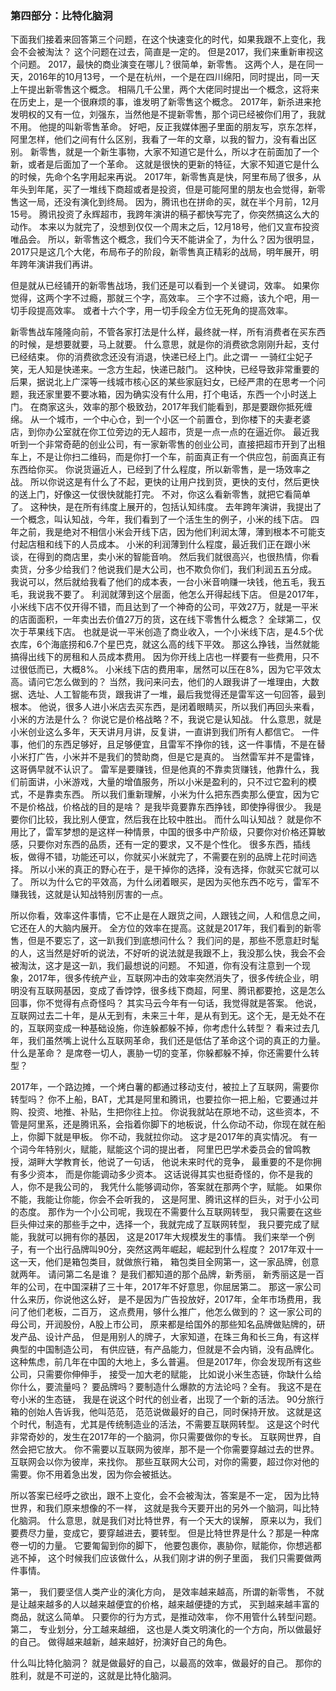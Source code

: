 ### 第四部分：比特化脑洞
下面我们接着来回答第三个问题，在这个快速变化的时代，如果我跟不上变化，我会不会被淘汰？
这个问题在过去，简直是一定的。
但是2017，我们来重新审视这个问题。
2017，最快的商业演变在哪儿？很简单，新零售。
这两个人，是在同一天，2016年的10月13号，一个是在杭州，一个是在四川绵阳，同时提出，同一天上午提出新零售这个概念。
相隔几千公里，两个大佬同时提出一个概念，这将来在历史上，是一个很麻烦的事，谁发明了新零售这个概念。
2017年，新杀进来抢发明权的又有一位，刘强东，当然他是不提新零售，那个词已经被你们用了，我就不用。
他提的叫新零售革命。
好吧，反正我媒体圈子里面的朋友写，京东怎样，阿里怎样，他们之间有什么区别，我看了一年的文章，以我的智力，没有看出区别。
新零售，就是一个新生事物，大家不知道它是什么，所以才在前面加了一个新，或者是后面加了一个革命。
这就是很快的更新的特征，大家不知道它是什么的时候，先命个名字用起来再说。
2017年，新零售真是快，阿里布局了很多，从年头到年尾，买了一堆线下商超或者是投资，但是可能阿里的朋友也会觉得，新零售这一局，还没有演化到终局。
因为，腾讯也在拼命的买，就在半个月前，12月15号。
腾讯投资了永辉超市，我跨年演讲的稿子都快写完了，你突然搞这么大的动作。
本来以为就完了，没想到仅仅一个周末之后，12月18号，他们又宣布投资唯品会。
所以，新零售这个概念，我们今天不能讲全了，为什么？因为很明显，2017只是这几个大佬，布局布子的阶段，新零售真正精彩的战局，明年展开，明年跨年演讲我们再讲。

但是就从已经铺开的新零售战场，我们还是可以看到一个关键词，效率。
如果你觉得，这两个字不过瘾，那就三个字，高效率。
三个字不过瘾，该九个吧，用一切手段提高效率。
或者十六个字，用一切手段全方位无死角的提高效率。

新零售战车隆隆向前，不管各家打法是什么样，最终就一样，所有消费者在买东西的时候，是想要就要，马上就要。
什么意思，就是你的消费欲念刚刚升起，支付已经结束。
你的消费欲念还没有消退，快递已经上门。此之谓一
一骑红尘妃子笑，无人知是快递来。一念方生起，快递已敲门。
这种快，已经导致非常重要的后果，据说北上广深等一线城市核心区的某些家庭妇女，已经严肃的在思考一个问题，我还家里要不要冰箱，因为确实没有什么用，打个电话，东西一个小时送上门。
在商家这头，效率的那个极致劲，2017年我们能看到，那是要跟你抵死缠绵。
从一个城市，一个中心仓，到一个小区一个前置仓，到你楼下的夫妻老婆店，到你办公室就在你工位旁边的无人超市，货是一点一点的在逼近你。
最近我听到一个非常奇葩的创业公司，有一家新零售的创业公司，直接把超市开到了出租车上，不是让你扫二维码，而是你打一个车，前面真正有一个供应包，前面真正有东西给你买。
你说货逼近人，已经到了什么程度，所以新零售，是一场效率之战。
所以你说这是有什么了不起，更快的让用户找到货，更快的支付，然后更快的送上门，好像这一仗很快就能打完。
不对，你这么看新零售，就把它看简单了。
这种快，是在所有纬度上展开的，包括认知纬度。
去年跨年演讲，我提出了一个概念，叫认知战，今年，我们看到了一个活生生的例子，小米的线下店。
四年之前，我是绝对不相信小米会开线下店，因为他们利润太薄，薄到根本不可能支付起店租和线下的人员成本。
小米的利润薄到什么程度，最近我们正在跟小米谈，在得到的商店里，卖小米的智能音响。
然后我们就很高兴，也很热情，你看卖货，分多少给我们？他说我们是大公司，也不欺负你们，我们利润五五分成。
我说可以，然后就给我看了他们的成本表，一台小米音响赚一块钱，他五毛，我五毛，我说我不要了。
利润就薄到这个层面，他怎么开得起线下店。
但是2017年，小米线下店不仅开得不错，而且达到了一个神奇的公司，平效27万，就是一平米的店面面积，一年卖出去价值27万的货，这在线下零售什么概念？
全球第二，仅次于苹果线下店。
也就是说一平米创造了商业收入，一个小米线下店，是4.5个优衣库，6个海底捞和6.7个星巴克，就这么高的线下平效。
那这么挣钱，当然就能搞得出线下的房租和人员成本费用。
因为你开线上店也一样要有一些费用，只不过很低而已，大概8%。
小米线下店的费用率，居然可以压在8%，因为它平效太高。请问它怎么做到的？
当然，我问来问去，他们的人跟我讲了一堆理由，大数据、选址、人工智能布货，跟我讲了一堆，最后我觉得还是雷军这一句回答，最到根本。
他说，很多人进小米店去买东西，是闭着眼睛买，所以我们再回头来看，小米的方法是什么？
你说它是价格战略？不，我说它是认知战。
什么意思，就是小米创业这么多年，天天讲月月讲，反复讲，一直讲到我们所有人都信它。
一件事，他们的东西足够好，且足够便宜，且雷军不挣你的钱，这一件事情，不是在替小米打广告，小米并不是我们的赞助商，但是它是真的。
当然雷军并不是雷锋，这哥俩早就不认识了。
雷军是要赚钱，但是他真的不靠卖货赚钱，他靠什么，我们前面讲，小米游戏，大量的增值服务，所以小米是盈利的，只不过它盈利的模式，不是靠卖东西。
所以我们重新理解，小米为什么把东西卖那么便宜，因为它不是价格战，价格战的目的是啥？
是我毕竟要靠东西挣钱，即使挣得很少。
我是要你们比较，我比别人便宜，然后我在比较中胜出。
而什么叫认知战？
就是你不用比了，雷军梦想的是这样一种情景，中国的很多中产阶级，只要你对价格还算敏感，只要你对东西的品质，还有一定的要求，又不是个性化。
很多东西，插线板，做得不错，功能还可以，你就买小米就完了，不需要在别的品牌上花时间选择。
所以小米的真正的野心在于，是干掉你的选择，没有选择，你就买它就可以了。
所以为什么它的平效高，为什么闭着眼买，是因为买他东西不吃亏，雷军不赚我钱，这就是认知战特别厉害的一点。

所以你看，效率这件事情，它不止是在人跟货之间，人跟钱之间，人和信息之间，它还在人的大脑内展开。
全方位的效率在提高。这就是2017年，我们看到的新零售，但是不要忘了，这一趴我们到底想问什么？
我们问的是，那些不愿意赶时髦的人，这当然是好听的说法，不好听的说法就是我跟不上，我没那么快，我会不会被淘汰，这才是这一趴，我们最想说的问题。
不知道，你有没有注意到一个现象，2017年，很多传统产业，互联网冲击的效率突然消失了，很多传统企业，明明没有互联网基因，变成了香饽饽，很多线下商超，阿里、腾讯都要抢，这是怎么回事，你不觉得有点奇怪吗？
其实马云今年有一句话，我觉得就是答案。
他说，互联网过去二十年，是从无到有，未来三十年，是从有到无。这个无，是无处不在的，互联网变成一种基础设施，你连躲都躲不掉，你考虑什么转型？
看来过去几年，我们虽然嘴上说什么互联网革命，我们还是低估了革命这个词的真正的力量。
什么是革命？
是席卷一切人，裹胁一切的变革，你躲都躲不掉，你还需要什么转型？

2017年，一个路边摊，一个烤白薯的都通过移动支付，被拉上了互联网，需要你转型吗？
你不上船，BAT，尤其是阿里和腾讯，也要拉你一把上船，它要通过并购、投资、地推、补贴，生把你往上拉。
你说我就站在原地不动，这些资本，不管是阿里系，还是腾讯系，会指着你脚下的地板说，什么你动不动，你现在就在船上，你脚下就是甲板。
你不动，我就拉你动。
这才是2017年的真实情况。
有一个词今年特别火，赋能，赋能这个词的提出者，
阿里巴巴学术委员会的曾鸣教授，湖畔大学教育长，他说了一句话，
他说未来时代的竞争，
最重要的不是你拥有多少资本，
而是你能调动多少资本。
这话说得其实也挺奇怪的，你不是我的人，你不是我公司的，
我凭什么能够调动你，答案就在那两个字，赋能。
如果你不能，我能让你能，你会不会听我的，
这是阿里、腾讯这样的巨头，对于小公司的态度。
那作为一个小公司呢，我现在不需要什么互联网转型，
我只需要在这些巨头伸过来的那些手之中，选择一个，我就完成了互联网转型，
我只要完成了赋能，我就可以拥有你的基因，
这是2017年大规模发生的事情。
我们来举一个例子，有一个出行品牌叫90分，突然这两年崛起，崛起到什么程度？
2017年双十一这一天，他们是箱包类目，就做旅行箱，
箱包类目全网第一，这一家品牌，创意就两年。
请问第二名是谁？
是我们都知道的那个品牌，新秀丽，
新秀丽这是一百年的公司，在中国深耕了三十年，2017年不好意思，你屈居第二。
那这一家公司什么来历，你说他这么好，
是不是因为广告投放好，2017年，全年市场费用，我问了他们老板，二百万，
这点费用，够什么推广，他怎么做到的？
这一家公司的母公司，开润股份，A股上市公司，
原来都是给国外的那些知名品牌做贴牌的，研发产品、设计产品，
但是用别人的牌子，大家知道，在珠三角和长三角，有这样典型的中国制造公司，
有供应链，有产品能力，但就是不会内销，没有品牌化。
这种焦虑，前几年在中国的大地上，多么普遍。
但是2017年，你会发现所有这些公司，只需要你伸伸手，
接受一加大老的赋能，
比如说小米生态链，你缺什么给你什么，要流量吗？
要品牌吗？要制造什么爆款的方法论吗？全有。
我这不是在夸小米的生态链，
我是在说这个时代的创业者，出现了一个新的活法。
90分旅行箱的创始人告诉我，他叫范范，
范范说做最好的自己，同时保持开放。
这就是这个时代，制造有，尤其是传统制造业的活法，不需要互联网转型。
这是这个时代非常奇妙的，发生在2017年的一个脑洞，你只需要做你的专长。
互联网世界，自然会把它放大。
你不需要以互联网为彼岸，那不是一个你需要穿越过去的世界。互联网会以你为彼岸，来找你。
那些互联网大公司，对你的需要，超过你对他的需要。你不用着急出发，因为你会被抵达。

所以答案已经呼之欲出，跟不上变化，会不会被淘汰，答案是不一定，
因为比特世界，和我们原来想像的不一样，
这就是我今天要开出的另外一个脑洞，叫比特化脑洞。
什么意思，就是我们对比特世界，有一个天大的误解，
原来以为，我们要费尽力量，变成它，要穿越进去，要转型。
但是比特世界是什么？那是一种席卷一切的力量。
它要匍匐到你的脚下，
他要包裹你，裹胁你，赋能你，你想逃都逃不掉，
这个时候我们应该做什么，从我们刚才讲的例子里面，
我们只需要做两件事情。

第一，
我们要坚信人类产业的演化方向，
是效率越来越高，所谓的新零售，
不就是让越来越多的人以越来越便宜的价格，越来越便捷的方式，
买到越来越丰富的商品，就这么简单。
只要你的行为方式，是推动效率，
你不用管什么转型问题。
第二，
专业划分，分工越来越细，
这也是人类文明演化的一个方向，所以做最好的自己。
做得越来越新，越来越好，扮演好自己的角色。

什么叫比特化脑洞？
就是做最好的自己，以最高的效率，做最好的自己。
那你的胜利，就是不可逆的，这就是比特化脑洞。
